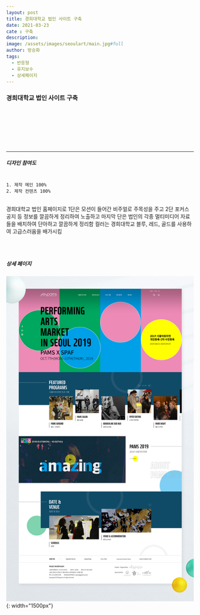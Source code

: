 ```yaml
---
layout: post
title: 경희대학교 법인 사이트 구축
date: 2021-03-23
cate : 구축
description:
image: /assets/images/seoulart/main.jpg#full
author: 방승화
tags:
  - 반응형
  - 유지보수
  - 상세페이지
---
```


<h3>경희대학교 법인 사이트 구축</h3>
<br><br><br><br><br><br>
<hr>

##### 디자인 참여도
<pre>
<code>
1. 제작 메인 100%
2. 제작 컨텐츠 100%
</code>
</pre>

<p>
경희대학교 법인 홈페이지로
1단은 모션이 들어간 비주얼로 주목성을 주고
2단 포커스 공지 등 정보를 깔끔하게 정리하여 노출하고
마지막 단은 법인의 각종 멀티미디어 자료들을 배치하여 단아하고 깔끔하게 정리함
컬러는 경희대학교 블루, 레드, 골드를 사용하여 고급스러움을 배가시킴

</p>
<br>
<br>

##### 상세 페이지
![pc_main](/assets/images/seoulart/view.jpg){: width="1500px"}
